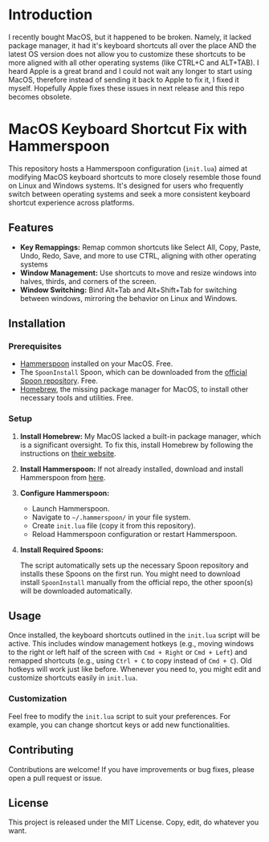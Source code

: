 # Introduction

I recently bought MacOS, but it happened to be broken. Namely, it lacked package manager, it had it's keyboard shortcuts all over the place AND the latest OS version does not allow you to customize these shortcuts to be more aligned with all other operating systems (like CTRL+C and ALT+TAB). I heard Apple is a great brand and I could not wait any longer to start using MacOS, therefore instead of sending it back to Apple to fix it, I fixed it myself. Hopefully Apple fixes these issues in next release and this repo becomes obsolete.

# MacOS Keyboard Shortcut Fix with Hammerspoon

This repository hosts a Hammerspoon configuration (`init.lua`) aimed at modifying MacOS keyboard shortcuts to more closely resemble those found on Linux and Windows systems. It's designed for users who frequently switch between operating systems and seek a more consistent keyboard shortcut experience across platforms.

## Features

- **Key Remappings:** Remap common shortcuts like Select All, Copy, Paste, Undo, Redo, Save, and more to use CTRL, aligning with other operating systems
- **Window Management:** Use shortcuts to move and resize windows into halves, thirds, and corners of the screen.
- **Window Switching:** Bind Alt+Tab and Alt+Shift+Tab for switching between windows, mirroring the behavior on Linux and Windows.

## Installation

### Prerequisites

- [Hammerspoon](http://www.hammerspoon.org/) installed on your MacOS. Free.
- The `SpoonInstall` Spoon, which can be downloaded from the [official Spoon repository](https://www.hammerspoon.org/Spoons/). Free.
- [Homebrew](https://brew.sh/), the missing package manager for MacOS, to install other necessary tools and utilities. Free.

### Setup

1. **Install Homebrew:** My MacOS lacked a built-in package manager, which is a significant oversight. To fix this, install Homebrew by following the instructions on [their website](https://brew.sh/).
   
2. **Install Hammerspoon:** If not already installed, download and install Hammerspoon from [here](http://www.hammerspoon.org/).

3. **Configure Hammerspoon:**

    - Launch Hammerspoon.
    - Navigate to `~/.hammerspoon/` in your file system.
    - Create `init.lua` file (copy it from this repository).
    - Reload Hammerspoon configuration or restart Hammerspoon.

4. **Install Required Spoons:**

    The script automatically sets up the necessary Spoon repository and installs these Spoons on the first run. You might need to download install `SpoonInstall` manually from the official repo, the other spoon(s) will be downloaded automatically.

## Usage

Once installed, the keyboard shortcuts outlined in the `init.lua` script will be active. This includes window management hotkeys (e.g., moving windows to the right or left half of the screen with `Cmd + Right` or `Cmd + Left`) and remapped shortcuts (e.g., using `Ctrl + C` to copy instead of `Cmd + C`). Old hotkeys will work just like before. Whenever you need to, you might edit and customize shortcuts easily in `init.lua`.

### Customization

Feel free to modify the `init.lua` script to suit your preferences. For example, you can change shortcut keys or add new functionalities.

## Contributing

Contributions are welcome! If you have improvements or bug fixes, please open a pull request or issue.

## License

This project is released under the MIT License. Copy, edit, do whatever you want.
